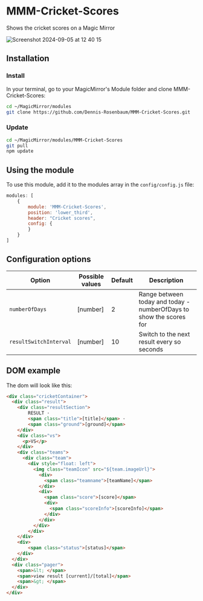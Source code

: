 # MMM-Cricket-Scores
Shows the cricket scores on a Magic Mirror

![Screenshot 2024-09-05 at 12 40 15](https://github.com/user-attachments/assets/1e551308-0aea-4abd-8d59-7b4e2b42daca)


## Installation

### Install

In your terminal, go to your MagicMirror's Module folder and clone MMM-Cricket-Scores:

```bash
cd ~/MagicMirror/modules
git clone https://github.com/Dennis-Rosenbaum/MMM-Cricket-Scores.git
```

### Update

```bash
cd ~/MagicMirror/modules/MMM-Cricket-Scores
git pull
npm update
```

## Using the module

To use this module, add it to the modules array in the `config/config.js` file:
```js
modules: [
    {
        module: 'MMM-Cricket-Scores',
        position: 'lower_third',
        header: "Cricket scores",
        config: {
        }
    }
]
```

## Configuration options

Option|Possible values|Default|Description
------|------|------|-----------
`numberOfDays`|[number]|2|Range between today and today - numberOfDays to show the scores for
`resultSwitchInterval`|[number]|10|Switch to the next result every so seconds

## DOM example
The dom will look like this:

```html
<div class="cricketContainer">
  <div class="result">
    <div class="resultSection">
        RESULT · 
        <span class="title">[title]</span> · 
        <span class="ground">[ground]</span>
    </div>
    <div class="vs">
      <p>VS</p>
    </div>  
    <div class="teams">
      <div class="team">
        <div style="float: left">
          <img class="teamIcon" src="${team.imageUrl}"> 
            <div>
              <span class="teamname">[teamName]</span>
            </div>
            <div>
              <span class="score">[score]</span>
              <div>
                <span class="scoreInfo">[scoreInfo]</span> 
              </div>
            </div> 
          </div>
        </div>
    </div>
    <div>
        <span class="status">[status]</span>
    </div>
  </div>
  <div class="pager">
    <span>&lt; </span>
    <span>view result [current]/[total]</span>
    <span>&gt; </span>
  </div>
</div>
```



[mm]: https://github.com/MichMich/MagicMirror
